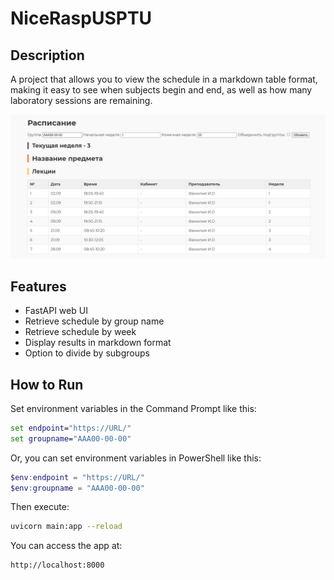 # NiceRaspUSPTU

## Description

A project that allows you to view the schedule in a markdown table format, making it easy to see when subjects begin and end, as well as how many laboratory sessions are remaining.

![image](images/image.png)

## Features

- FastAPI web UI
- Retrieve schedule by group name
- Retrieve schedule by week
- Display results in markdown format
- Option to divide by subgroups

## How to Run

Set environment variables in the Command Prompt like this:

```cmd
set endpoint="https://URL/"
set groupname="AAA00-00-00"
```

Or, you can set environment variables in PowerShell like this:

```powershell
$env:endpoint = "https://URL/"
$env:groupname = "AAA00-00-00"
```

Then execute:

```bash
uvicorn main:app --reload
```

You can access the app at:

```
http://localhost:8000
```